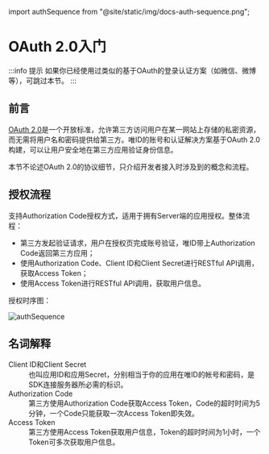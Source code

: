 import authSequence from "@site/static/img/docs-auth-sequence.png";

# OAuth 2.0入门

:::info 提示
如果你已经使用过类似的基于OAuth的登录认证方案（如微信、微博等），可跳过本节。
:::

## 前言

[OAuth 2.0](http://oauth.net/2)是一个开放标准，允许第三方访问用户在某一网站上存储的私密资源，而无需将用户名和密码提供给第三方。唯ID的账号和认证解决方案基于OAuth 2.0构建，可以让用户安全地在第三方应用验证身份信息。

本节不论述OAuth 2.0的协议细节，只介绍开发者接入时涉及到的概念和流程。

## 授权流程

支持Authorization Code授权方式，适用于拥有Server端的应用授权。整体流程：

* 第三方发起验证请求，用户在授权页完成账号验证，唯ID带上Authorization Code返回第三方应用；
* 使用Authorization Code、Client ID和Client Secret进行RESTful API调用，获取Access Token；
* 使用Access Token进行RESTful API调用，获取用户信息。

授权时序图：

<img className="docs__img1" src={authSequence} alt="authSequence" />

## 名词解释

<dl>
    <dt>Client ID和Client Secret</dt>
    <dd>也叫应用ID和应用Secret，分别相当于你的应用在唯ID的帐号和密码，是SDK连接服务器所必需的标识。</dd>
    <dt>Authorization Code</dt>
    <dd>第三方使用Authorization Code获取Access Token，Code的超时时间为5分钟，一个Code只能获取一次Access Token即失效。</dd>
    <dt>Access Token</dt>
    <dd>第三方使用Access Token获取用户信息，Token的超时时间为1小时，一个Token可多次获取用户信息。</dd>
</dl>
